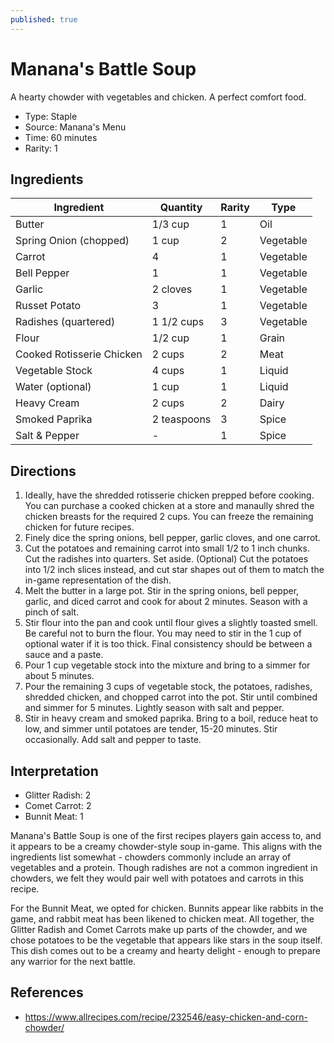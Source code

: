 ```yaml
---
published: true
---
```


# Manana's Battle Soup

A hearty chowder with vegetables and chicken. A perfect comfort food.

* Type: Staple
* Source: Manana's Menu
* Time: 60 minutes
* Rarity: 1

## Ingredients

| Ingredient                | Quantity       | Rarity | Type      |
| --------------------      | -------------- | ------ | --------- |
| Butter                    | 1/3 cup        | 1      | Oil       |
| Spring Onion (chopped)    | 1 cup          | 2      | Vegetable |
| Carrot                    | 4              | 1      | Vegetable |
| Bell Pepper               | 1              | 1      | Vegetable |
| Garlic                    | 2 cloves       | 1      | Vegetable |
| Russet Potato             | 3              | 1      | Vegetable |
| Radishes (quartered)      | 1 1/2 cups     | 3      | Vegetable |
| Flour                     | 1/2 cup        | 1      | Grain     |
| Cooked Rotisserie Chicken | 2 cups         | 2      | Meat      |
| Vegetable Stock           | 4 cups         | 1      | Liquid    |
| Water (optional)          | 1 cup          | 1      | Liquid    |
| Heavy Cream               | 2 cups         | 2      | Dairy     |
| Smoked Paprika            | 2 teaspoons    | 3      | Spice     |
| Salt & Pepper             | -              | 1      | Spice     |


## Directions

1. Ideally, have the shredded rotisserie chicken prepped before cooking. You can purchase a cooked chicken at a store and manaully shred the chicken breasts for the required 2 cups. You can freeze the remaining chicken for future recipes.
2. Finely dice the spring onions, bell pepper, garlic cloves, and one carrot. 
3. Cut the potatoes and remaining carrot into small 1/2 to 1 inch chunks. Cut the radishes into quarters. Set aside. (Optional) Cut the potatoes into 1/2 inch slices instead, and cut star shapes out of them to match the in-game representation of the dish. 
4. Melt the butter in a large pot. Stir in the spring onions, bell pepper, garlic, and diced carrot and cook for about 2 minutes. Season with a pinch of salt.
5. Stir flour into the pan and cook until flour gives a slightly toasted smell. Be careful not to burn the flour. You may need to stir in the 1 cup of optional water if it is too thick. Final consistency should be between a sauce and a paste.
6. Pour 1 cup vegetable stock into the mixture and bring to a simmer for about 5 minutes.
7. Pour the remaining 3 cups of vegetable stock, the potatoes, radishes, shredded chicken, and chopped carrot into the pot. Stir until combined and simmer for 5 minutes. Lightly season with salt and pepper.
8. Stir in heavy cream and smoked paprika. Bring to a boil, reduce heat to low, and simmer until potatoes are tender, 15-20 minutes. Stir occasionally. Add salt and pepper to taste.

## Interpretation

* Glitter Radish: 2
* Comet Carrot: 2
* Bunnit Meat: 1

Manana's Battle Soup is one of the first recipes players gain access to, and it appears to be a creamy chowder-style soup in-game. This aligns with the ingredients list somewhat - chowders commonly include an array of vegetables and a protein. Though radishes are not a common ingredient in chowders, we felt they would pair well with potatoes and carrots in this recipe.

For the Bunnit Meat, we opted for chicken. Bunnits appear like rabbits in the game, and rabbit meat has been likened to chicken meat. All together, the Glitter Radish and Comet Carrots make up parts of the chowder, and we chose potatoes to be the vegetable that appears like stars in the soup itself. This dish comes out to be a creamy and hearty delight - enough to prepare any warrior for the next battle.

## References

* https://www.allrecipes.com/recipe/232546/easy-chicken-and-corn-chowder/

